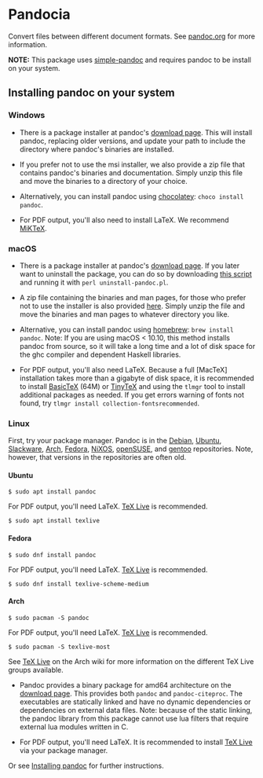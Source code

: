 # Pandocia

Convert files between different document formats.
See [pandoc.org](https://pandoc.org) for more information.

**NOTE:**
This package uses [simple-pandoc](https://www.npmjs.com/package/simple-pandoc)
and requires pandoc to be install on your system.

## Installing pandoc on your system

### Windows

 - There is a package installer at pandoc's
   [download page](https://github.com/jgm/pandoc/releases/latest).
   This will install pandoc, replacing older versions, and
   update your path to include the directory where pandoc's
   binaries are installed.

 - If you prefer not to use the msi installer, we also provide
   a zip file that contains pandoc's binaries and
   documentation. Simply unzip this file and move the binaries
   to a directory of your choice.
    
 - Alternatively, you can install pandoc using
   [chocolatey](https://chocolatey.org): `choco install pandoc`.

 - For PDF output, you'll also need to install LaTeX.
   We recommend [MiKTeX](http://miktex.org/).


### macOS

 - There is a package installer at pandoc's
   [download page](https://github.com/jgm/pandoc/releases/latest).
   If you later want to uninstall the package, you can do so by downloading
   [this script](https://raw.githubusercontent.com/jgm/pandoc/master/macos/uninstall-pandoc.pl)
   and running it with `perl uninstall-pandoc.pl`.

 - A zip file containing the binaries and man pages, for those who prefer not
   to use the installer is also provided
   [here](https://github.com/jgm/pandoc/releases/latest). Simply unzip the
   file and move the binaries and man pages to whatever directory you like.

 - Alternative, you can install pandoc using [homebrew](https://brew.sh):
   `brew install pandoc`. Note: If you are using macOS < 10.10, this method
   installs pandoc from source, so it will take a long time and a lot of disk
   space for the ghc compiler and dependent Haskell libraries.

 - For PDF output, you'll also need LaTeX. Because a full [MacTeX] installation
   takes more than a gigabyte of disk space, it is recommended to install
   [BasicTeX](https://www.tug.org/mactex/morepackages.html) (64M) or
   [TinyTeX](https://yihui.name/tinytex/) and using the `tlmgr` tool to install
   additional packages as needed. If you get errors warning of fonts not found,
   try `tlmgr install collection-fontsrecommended`.

### Linux

First, try your package manager. Pandoc is in the
[Debian](https://packages.debian.org/pandoc),
[Ubuntu](https://packages.ubuntu.com/pandoc),
[Slackware](https://www.slackbuilds.org/result/?search=pandoc&sv=),
[Arch](https://www.archlinux.org/packages/community/x86_64/pandoc),
[Fedora](https://apps.fedoraproject.org/packages/pandoc),
[NiXOS](https://nixos.org/nixos/packages.html),
[openSUSE](https://software.opensuse.org/package/pandoc),
and [gentoo](packages.gentoo.org/package/app-text/pandoc) repositories.
Note, however, that versions in the repositories are often old.

#### Ubuntu

`$ sudo apt install pandoc`

For PDF output, you'll need LaTeX. [TeX Live](https://www.tug.org/texlive/) is
recommended.

`$ sudo apt install texlive`

#### Fedora

`$ sudo dnf install pandoc`

For PDF output, you'll need LaTeX. [TeX Live](https://www.tug.org/texlive/) is
recommended.

`$ sudo dnf install texlive-scheme-medium`

#### Arch

`$ sudo pacman -S pandoc`

For PDF output, you'll need LaTeX. [TeX Live](https://www.tug.org/texlive/) is
recommended.

`$ sudo pacman -S texlive-most`

See [TeX Live](https://wiki.archlinux.org/index.php/TeX_Live) on the Arch wiki
for more information on the different TeX Live groups available.

 - Pandoc provides a binary package for amd64 architecture on the
   [download page](https://github.com/jgm/pandoc/releases/latest). This
   provides both `pandoc` and `pandoc-citeproc`. The executables are statically
   linked and have no dynamic dependencies or dependencies on external data
   files. Note: because of the static linking, the pandoc library from this
   package cannot use lua filters that require external lua modules written
   in C.

 - For PDF output, you'll need LaTeX. It is recommended to install
   [TeX Live](https://www.tug.org/texlive/) via your package manager.

Or see [Installing pandoc](https://pandoc.org/install.html) for
further instructions.
